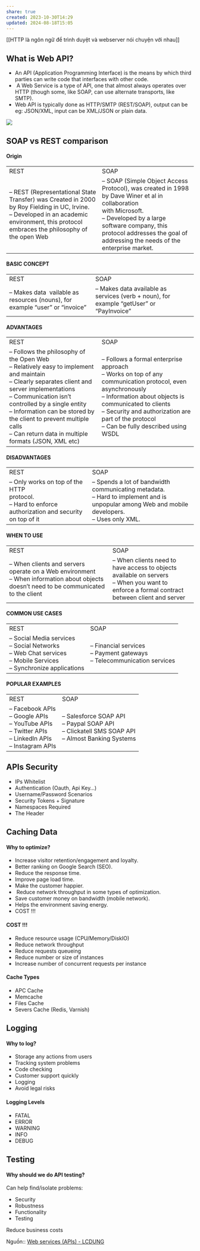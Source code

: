 ```yaml
---
share: true
created: 2023-10-30T14:29
updated: 2024-08-18T15:05
---
```

[[HTTP là ngôn ngữ để trình duyệt và webserver nói chuyện với nhau]]
## What is Web API?

- An API (Application Programming Interface) is the means by which third parties can write code that interfaces with other code.
-  A Web Service is a type of API, one that almost always operates over HTTP (though some, like SOAP, can use alternate transports, like SMTP).
- Web API is typically done as HTTP/SMTP (REST/SOAP), output can be eg: JSON/XML, input can be XML/JSON or plain data.

[![](https://sp-ao.shortpixel.ai/client/to_auto,q_glossy,ret_img,w_1134,h_1078/https://lcdung.top/wp-content/uploads/2018/07/apis-devices.jpg)](https://lcdung.top/web-services-apis/apis-devices/)

## SOAP vs REST comparison

#### Origin

|   |   |
|---|---|
|REST|SOAP|
|– REST (Representational State Transfer) was Created in 2000 by Roy Fielding in UC, Irvine.  <br>– Developed in an academic environment, this protocol embraces the philosophy of the open Web|– SOAP (Simple Object Access  <br>Protocol), was created in 1998 by Dave Winer et al in collaboration  <br>with Microsoft.  <br>– Developed by a large software company, this protocol addresses the goal of addressing the needs of the enterprise market.|

#### BASIC CONCEPT

|   |   |
|---|---|
|REST|SOAP|
|– Makes data  vailable as resources (nouns), for example “user” or “invoice”|– Makes data available as services (verb + noun), for example “getUser” or “PayInvoice”|

#### ADVANTAGES

|   |   |
|---|---|
|REST|SOAP|
|– Follows the philosophy of the Open Web  <br>– Relatively easy to implement and maintain  <br>– Clearly separates client and server implementations  <br>– Communication isn’t controlled by a single entity  <br>– Information can be stored by the client to prevent multiple calls  <br>– Can return data in multiple formats (JSON, XML etc)|– Follows a formal enterprise  <br>approach  <br>– Works on top of any communication protocol, even asynchronously  <br>– Information about objects is communicated to clients  <br>– Security and authorization are part of the protocol  <br>– Can be fully described using WSDL|

#### DISADVANTAGES

|   |   |
|---|---|
|REST|SOAP|
|– Only works on top of the HTTP  <br>protocol.  <br>– Hard to enforce authorization and security on top of it|– Spends a lot of bandwidth communicating metadata.  <br>– Hard to implement and is unpopular among Web and mobile developers.  <br>– Uses only XML.|

#### WHEN TO USE

|   |   |
|---|---|
|REST|SOAP|
|– When clients and servers operate on a Web environment  <br>– When information about objects doesn’t need to be communicated to the client|– When clients need to have access to objects available on servers  <br>– When you want to enforce a formal contract between client and server|

#### COMMON USE CASES

|   |   |
|---|---|
|REST|SOAP|
|– Social Media services  <br>– Social Networks  <br>– Web Chat services  <br>– Mobile Services  <br>– Synchronize applications|– Financial services  <br>– Payment gateways  <br>– Telecommunication services|

#### POPULAR EXAMPLES

|   |   |
|---|---|
|REST|SOAP|
|– Facebook APIs  <br>– Google APIs  <br>– YouTube APIs  <br>– Twitter APIs  <br>– LinkedIn APIs  <br>– Instagram APIs|– Salesforce SOAP API  <br>– Paypal SOAP API  <br>– Clickatell SMS SOAP API  <br>– Almost Banking Systems|

## APIs Security

- IPs Whitelist
- Authentication (Oauth, Api Key…)
- Username/Password Scenarios
- Security Tokens + Signature
- Namespaces Required
- The Header

## Caching Data

#### Why to optimize?

- Increase visitor retention/engagement and loyalty.
- Better ranking on Google Search (SEO).
- Reduce the response time.
- Improve page load time.
- Make the customer happier.
-  Reduce network throughput in some types of optimization.
- Save customer money on bandwidth (mobile network).
- Helps the environment saving energy.
- COST !!!

#### COST !!!

- Reduce resource usage (CPU/Memory/DiskIO)
- Reduce network throughput
- Reduce requests queueing
- Reduce number or size of instances
- Increase number of concurrent requests per instance

#### Cache Types

- APC Cache
- Memcache
- Files Cache
- Severs Cache (Redis, Varnish)

## Logging

#### Why to log?

- Storage any actions from users
- Tracking system problems
- Code checking
- Customer support quickly
- Logging
- Avoid legal risks

#### Logging Levels

- FATAL
- ERROR
- WARNING
- INFO
- DEBUG

## Testing

#### Why should we do API testing?

Can help find/isolate problems:

- Security
- Robustness
- Functionality
- Testing

Reduce business costs

Nguồn:: [Web services (APIs) - LCDUNG](https://lcdung.top/web-services-apis/)